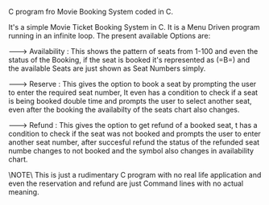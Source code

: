C program fro Movie Booking System coded in C.

It's a simple Movie Ticket Booking System in C.
It is a Menu Driven program running in an infinite loop.
The present available Options are:

---> Availability : This shows the pattern of seats from 1-100 and even the status of the Booking, if the seat is booked it's represented as (=B=) 
     and the available Seats are just shown as Seat Numbers simply.
     
---> Reserve : This gives the option to book a seat by prompting the user to enter the required seat number, It even has a condition to check if a
     seat is being booked double time and prompts the user to select another seat, even after the booking the availabilty of the seats chart also 
     changes.
     
---> Refund : This gives the option to get refund of a booked seat, t has a condition to check if the seat was not booked and prompts the user to
     enter another seat number, after succesful refund the status of the refunded seat numbe changes to not booked and the symbol also changes in 
     availability chart.
     
\\NOTE\\
This is just a rudimentary C program with no real life application and even the reservation and refund are just Command lines with no actual meaning.
